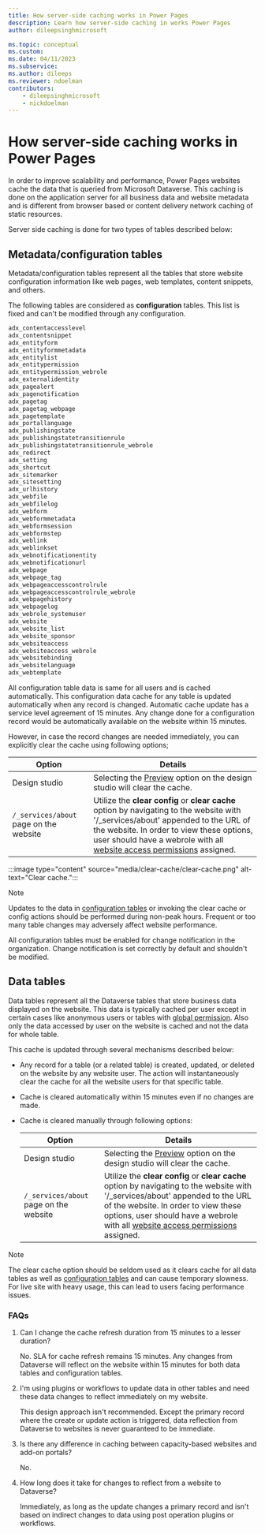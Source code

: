 ```yaml
---
title: How server-side caching works in Power Pages
description: Learn how server-side caching in works Power Pages
author: dileepsinghmicrosoft

ms.topic: conceptual
ms.custom: 
ms.date: 04/11/2023
ms.subservice: 
ms.author: dileeps
ms.reviewer: ndoelman
contributors:
    - dileepsinghmicrosoft
    - nickdoelman
---
```


# How server-side caching works in Power Pages

In order to improve scalability and performance, Power Pages websites cache the data that is queried from Microsoft Dataverse. This caching is done on the application server for all business data and website metadata and is different from browser based or content delivery network caching of static resources.

Server side caching is done for two types of tables described below:

## Metadata/configuration tables

Metadata/configuration tables represent all the tables that store website configuration information like web pages, web templates, content snippets, and others.

The following tables are considered as **configuration** tables. This list is fixed and can't be modified through any configuration.

```html
adx_contentaccesslevel
adx_contentsnippet
adx_entityform
adx_entityformmetadata
adx_entitylist
adx_entitypermission
adx_entitypermission_webrole
adx_externalidentity
adx_pagealert
adx_pagenotification
adx_pagetag
adx_pagetag_webpage
adx_pagetemplate
adx_portallanguage
adx_publishingstate
adx_publishingstatetransitionrule
adx_publishingstatetransitionrule_webrole
adx_redirect
adx_setting
adx_shortcut
adx_sitemarker
adx_sitesetting
adx_urlhistory
adx_webfile
adx_webfilelog
adx_webform
adx_webformmetadata
adx_webformsession
adx_webformstep
adx_weblink
adx_weblinkset
adx_webnotificationentity
adx_webnotificationurl
adx_webpage
adx_webpage_tag
adx_webpageaccesscontrolrule
adx_webpageaccesscontrolrule_webrole
adx_webpagehistory
adx_webpagelog
adx_webrole_systemuser
adx_website
adx_website_list
adx_website_sponsor
adx_websiteaccess
adx_websiteaccess_webrole
adx_websitebinding
adx_websitelanguage
adx_webtemplate
```

All configuration table data is same for all users and is cached automatically. This configuration data cache for any table is updated automatically when any record is changed. Automatic cache update has a service level agreement of 15 minutes. Any change done for a configuration record would be automatically available on the website within 15 minutes.

However, in case the record changes are needed immediately, you can explicitly clear the cache using following options;

| Option | Details |
|---------|---------|
| Design studio     | Selecting the [Preview](../getting-started/first-page.md#preview-a-page) option on the design studio will clear the cache.        |
|`/_services/about` page on the website    |  Utilize the **clear config** or **clear cache** option by navigating to the website with '/_services/about' appended to the URL of the website. In order to view these options, user should have a webrole with all [website access permissions](../security/website-access-permission.md) assigned.       |

:::image type="content" source="media/clear-cache/clear-cache.png" alt-text="Clear cache.":::

> [!NOTE]
> Updates to the data in [configuration tables](#metadataconfiguration-tables) or invoking the clear cache or config actions should be performed during non-peak hours. Frequent or too many table changes may adversely affect website performance.

All configuration tables must be enabled for change notification in the organization. Change notification is set correctly by default and shouldn't be modified.

## Data tables

Data tables represent all the Dataverse tables that store business data displayed on the website. This data is typically cached per user except in certain cases like anonymous users or tables with [global permission](../security/table-permissions.md#available-access-types). Also only the data accessed by user on the website is cached and not the data for whole table.  

This cache is updated through several mechanisms described below:

- Any record for a table (or a related table) is created, updated, or deleted on the website by any website user. The action will instantaneously clear the cache for all the website users for that specific table.

- Cache is cleared automatically within 15 minutes even if no changes are made.

- Cache is cleared manually through following options:

    | Option| Details |
    |---------|---------|
    | Design studio     | Selecting the [Preview](../getting-started/first-page.md#preview-a-page) option on the design studio will clear the cache.        |
    |`/_services/about` page on the website    |  Utilize the **clear config** or **clear cache** option by navigating to the website with '/_services/about' appended to the URL of the website. In order to view these options, user should have a webrole with all [website access permissions](../security/website-access-permission.md) assigned.       |

> [!NOTE]
> The clear cache option should be seldom used as it clears cache for all data tables as well as [configuration tables](#metadataconfiguration-tables) and can cause temporary slowness. For live site with heavy usage, this can lead to users facing performance issues.

### FAQs

1. Can I change the cache refresh duration from 15 minutes to a lesser duration?

    No. SLA for cache refresh remains 15 minutes. Any changes from Dataverse will reflect on the website within 15 minutes for both data tables and configuration tables.

1. I'm using plugins or workflows to update data in other tables and need these data changes to reflect immediately on my website.  

    This design approach isn't recommended. Except the primary record where the create or update action is triggered, data reflection from Dataverse to websites is never guaranteed to be immediate.

1. Is there any difference in caching between capacity-based websites and add-on portals?

    No.

1. How long does it take for changes to reflect from a website to Dataverse?

    Immediately, as long as the update changes a primary record and isn't based on indirect changes to data using post operation plugins or workflows.

